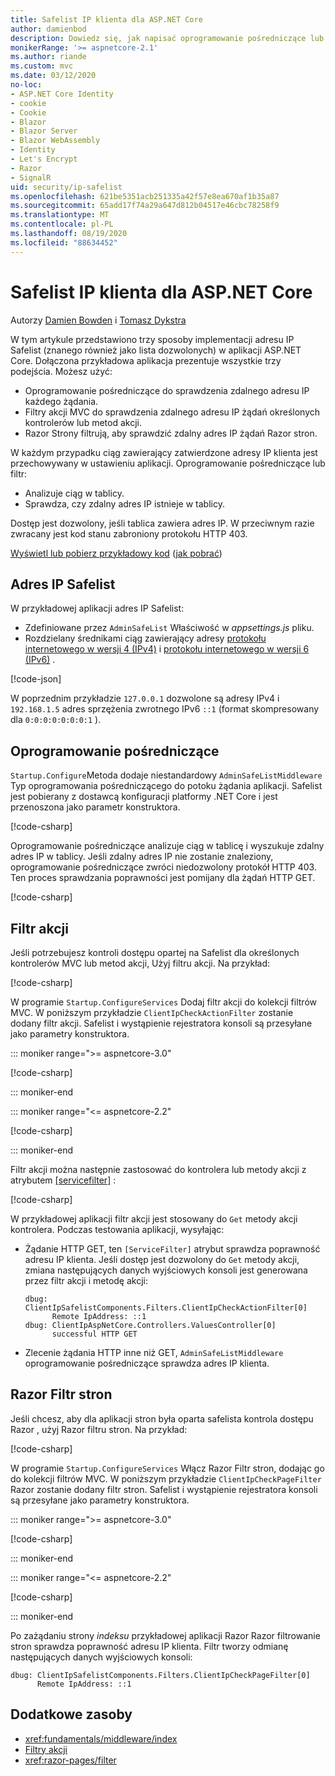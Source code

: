 ```yaml
---
title: Safelist IP klienta dla ASP.NET Core
author: damienbod
description: Dowiedz się, jak napisać oprogramowanie pośredniczące lub filtry akcji, aby zweryfikować zdalne adresy IP w odniesieniu do listy zatwierdzonych adresów IP.
monikerRange: '>= aspnetcore-2.1'
ms.author: riande
ms.custom: mvc
ms.date: 03/12/2020
no-loc:
- ASP.NET Core Identity
- cookie
- Cookie
- Blazor
- Blazor Server
- Blazor WebAssembly
- Identity
- Let's Encrypt
- Razor
- SignalR
uid: security/ip-safelist
ms.openlocfilehash: 621be5351acb251335a42f57e8ea670af1b35a87
ms.sourcegitcommit: 65add17f74a29a647d812b04517e46cbc78258f9
ms.translationtype: MT
ms.contentlocale: pl-PL
ms.lasthandoff: 08/19/2020
ms.locfileid: "88634452"
---
```

# <a name="client-ip-safelist-for-aspnet-core"></a>Safelist IP klienta dla ASP.NET Core

Autorzy [Damien Bowden](https://twitter.com/damien_bod) i [Tomasz Dykstra](https://github.com/tdykstra)
 
W tym artykule przedstawiono trzy sposoby implementacji adresu IP Safelist (znanego również jako lista dozwolonych) w aplikacji ASP.NET Core. Dołączona przykładowa aplikacja prezentuje wszystkie trzy podejścia. Możesz użyć:

* Oprogramowanie pośredniczące do sprawdzenia zdalnego adresu IP każdego żądania.
* Filtry akcji MVC do sprawdzenia zdalnego adresu IP żądań określonych kontrolerów lub metod akcji.
* Razor Strony filtrują, aby sprawdzić zdalny adres IP żądań Razor stron.

W każdym przypadku ciąg zawierający zatwierdzone adresy IP klienta jest przechowywany w ustawieniu aplikacji. Oprogramowanie pośredniczące lub filtr:

* Analizuje ciąg w tablicy. 
* Sprawdza, czy zdalny adres IP istnieje w tablicy.

Dostęp jest dozwolony, jeśli tablica zawiera adres IP. W przeciwnym razie zwracany jest kod stanu zabroniony protokołu HTTP 403.

[Wyświetl lub pobierz przykładowy kod](https://github.com/dotnet/AspNetCore.Docs/tree/master/aspnetcore/security/ip-safelist/samples) ([jak pobrać](xref:index#how-to-download-a-sample))

## <a name="ip-address-safelist"></a>Adres IP Safelist

W przykładowej aplikacji adres IP Safelist:

* Zdefiniowane przez `AdminSafeList` Właściwość w *appsettings.js* pliku.
* Rozdzielany średnikami ciąg zawierający adresy [protokołu internetowego w wersji 4 (IPv4)](https://wikipedia.org/wiki/IPv4) i [protokołu internetowego w wersji 6 (IPv6)](https://wikipedia.org/wiki/IPv6) .

[!code-json[](ip-safelist/samples/3.x/ClientIpAspNetCore/appsettings.json?range=1-3&highlight=2)]

W poprzednim przykładzie `127.0.0.1` dozwolone są adresy IPv4 i `192.168.1.5` adres sprzężenia zwrotnego IPv6 `::1` (format skompresowany dla `0:0:0:0:0:0:0:1` ).

## <a name="middleware"></a>Oprogramowanie pośredniczące

`Startup.Configure`Metoda dodaje niestandardowy `AdminSafeListMiddleware` Typ oprogramowania pośredniczącego do potoku żądania aplikacji. Safelist jest pobierany z dostawcą konfiguracji platformy .NET Core i jest przenoszona jako parametr konstruktora.

[!code-csharp[](ip-safelist/samples/3.x/ClientIpAspNetCore/Startup.cs?name=snippet_ConfigureAddMiddleware)]

Oprogramowanie pośredniczące analizuje ciąg w tablicę i wyszukuje zdalny adres IP w tablicy. Jeśli zdalny adres IP nie zostanie znaleziony, oprogramowanie pośredniczące zwróci niedozwolony protokół HTTP 403. Ten proces sprawdzania poprawności jest pomijany dla żądań HTTP GET.

[!code-csharp[](ip-safelist/samples/Shared/ClientIpSafelistComponents/Middlewares/AdminSafeListMiddleware.cs?name=snippet_ClassOnly)]

## <a name="action-filter"></a>Filtr akcji

Jeśli potrzebujesz kontroli dostępu opartej na Safelist dla określonych kontrolerów MVC lub metod akcji, Użyj filtru akcji. Na przykład:

[!code-csharp[](ip-safelist/samples/Shared/ClientIpSafelistComponents/Filters/ClientIpCheckActionFilter.cs?name=snippet_ClassOnly)]

W programie `Startup.ConfigureServices` Dodaj filtr akcji do kolekcji filtrów MVC. W poniższym przykładzie `ClientIpCheckActionFilter` zostanie dodany filtr akcji. Safelist i wystąpienie rejestratora konsoli są przesyłane jako parametry konstruktora.

::: moniker range=">= aspnetcore-3.0"

[!code-csharp[](ip-safelist/samples/3.x/ClientIpAspNetCore/Startup.cs?name=snippet_ConfigureServicesActionFilter)]

::: moniker-end

::: moniker range="<= aspnetcore-2.2"

[!code-csharp[](ip-safelist/samples/2.x/ClientIpAspNetCore/Startup.cs?name=snippet_ConfigureServicesActionFilter)]

::: moniker-end

Filtr akcji można następnie zastosować do kontrolera lub metody akcji z atrybutem [[servicefilter]](xref:Microsoft.AspNetCore.Mvc.ServiceFilterAttribute) :

[!code-csharp[](ip-safelist/samples/3.x/ClientIpAspNetCore/Controllers/ValuesController.cs?name=snippet_ActionFilter&highlight=1)]

W przykładowej aplikacji filtr akcji jest stosowany do `Get` metody akcji kontrolera. Podczas testowania aplikacji, wysyłając:

* Żądanie HTTP GET, ten `[ServiceFilter]` atrybut sprawdza poprawność adresu IP klienta. Jeśli dostęp jest dozwolony do `Get` metody akcji, zmiana następujących danych wyjściowych konsoli jest generowana przez filtr akcji i metodę akcji:

    ```
    dbug: ClientIpSafelistComponents.Filters.ClientIpCheckActionFilter[0]
          Remote IpAddress: ::1
    dbug: ClientIpAspNetCore.Controllers.ValuesController[0]
          successful HTTP GET    
    ```

* Zlecenie żądania HTTP inne niż GET, `AdminSafeListMiddleware` oprogramowanie pośredniczące sprawdza adres IP klienta.

## <a name="no-locrazor-pages-filter"></a>Razor Filtr stron

Jeśli chcesz, aby dla aplikacji stron była oparta safelista kontrola dostępu Razor , użyj Razor filtru stron. Na przykład:

[!code-csharp[](ip-safelist/samples/Shared/ClientIpSafelistComponents/Filters/ClientIpCheckPageFilter.cs?name=snippet_ClassOnly)]

W programie `Startup.ConfigureServices` Włącz Razor Filtr stron, dodając go do kolekcji filtrów MVC. W poniższym przykładzie `ClientIpCheckPageFilter` Razor zostanie dodany filtr stron. Safelist i wystąpienie rejestratora konsoli są przesyłane jako parametry konstruktora.

::: moniker range=">= aspnetcore-3.0"

[!code-csharp[](ip-safelist/samples/3.x/ClientIpAspNetCore/Startup.cs?name=snippet_ConfigureServicesPageFilter)]

::: moniker-end

::: moniker range="<= aspnetcore-2.2"

[!code-csharp[](ip-safelist/samples/2.x/ClientIpAspNetCore/Startup.cs?name=snippet_ConfigureServicesPageFilter)]

::: moniker-end

Po zażądaniu strony *indeksu* przykładowej aplikacji Razor Razor filtrowanie stron sprawdza poprawność adresu IP klienta. Filtr tworzy odmianę następujących danych wyjściowych konsoli:

```
dbug: ClientIpSafelistComponents.Filters.ClientIpCheckPageFilter[0]
      Remote IpAddress: ::1
```

## <a name="additional-resources"></a>Dodatkowe zasoby

* <xref:fundamentals/middleware/index>
* [Filtry akcji](xref:mvc/controllers/filters#action-filters)
* <xref:razor-pages/filter>
